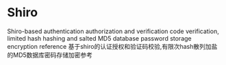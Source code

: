 # Shiro

Shiro-based authentication authorization and verification code verification, limited hash hashing and salted MD5 database password storage encryption reference
基于shiro的认证授权和验证码校验,有限次hash散列加盐的MD5数据库密码存储加密参考

